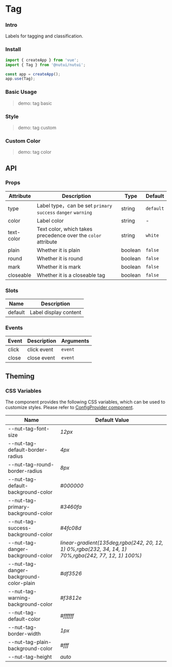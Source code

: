 # Tag

### Intro

Labels for tagging and classification.

### Install

```js
import { createApp } from 'vue';
import { Tag } from '@nutui/nutui';

const app = createApp();
app.use(Tag);
```

### Basic Usage

> demo: tag basic

### Style

> demo: tag custom

### Custom Color

> demo: tag color

## API

### Props

| Attribute | Description | Type | Default |
| --- | --- | --- | --- |
| type | Label type，can be set `primary` `success` `danger` `warning` | string | `default` |
| color | Label color | string | - |
| text-color | Text color, which takes precedence over the `color` attribute | string | `white` |
| plain | Whether it is plain | boolean | `false` |
| round | Whether it is round | boolean | `false` |
| mark | Whether it is mark | boolean | `false` |
| closeable | Whether it is a closeable tag | boolean | `false` |

### Slots

| Name | Description |
| --- | --- |
| default | Label display content |

### Events

| Event | Description | Arguments |
| --- | --- | --- |
| click | click event | `event` |
| close | close event | `event` |

## Theming

### CSS Variables

The component provides the following CSS variables, which can be used to customize styles. Please refer to [ConfigProvider component](#/en-US/component/configprovider).

| Name | Default Value |
| --- | --- |
| --nut-tag-font-size | _12px_ |
| --nut-tag-default-border-radius | _4px_ |
| --nut-tag-round-border-radius | _8px_ |
| --nut-tag-default-background-color | _#000000_ |
| --nut-tag-primary-background-color | _#3460fa_ |
| --nut-tag-success-background-color | _#4fc08d_ |
| --nut-tag-danger-background-color | _linear-gradient(135deg,rgba(242, 20, 12, 1) 0%,rgba(232, 34, 14, 1) 70%,rgba(242, 77, 12, 1) 100%)_ |
| --nut-tag-danger-background-color-plain | _#df3526_ |
| --nut-tag-warning-background-color | _#f3812e_ |
| --nut-tag-default-color | _#ffffff_ |
| --nut-tag-border-width | _1px_ |
| --nut-tag-plain-background-color | _#fff_ |
| --nut-tag-height | _auto_ |
